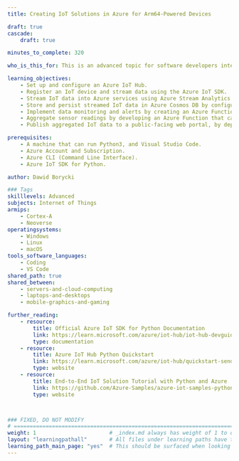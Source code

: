 ```yaml
---
title: Creating IoT Solutions in Azure for Arm64-Powered Devices

draft: true
cascade:
    draft: true

minutes_to_complete: 320

who_is_this_for: This is an advanced topic for software developers interested in learning how to build a comprehensive IoT solution in Azure that streams, stores, monitors, aggregates, and visualizes data from Arm64-powered IoT devices.

learning_objectives:
    - Set up and configure an Azure IoT Hub.
    - Register an IoT device and stream data using the Azure IoT SDK.
    - Stream IoT data into Azure services using Azure Stream Analytics.
    - Store and persist streamed IoT data in Azure Cosmos DB by configuring a Stream Analytics job.
    - Implement data monitoring and alerts by creating an Azure Function that checks sensor data from Cosmos DB and sends notifications when thresholds are exceeded.
    - Aggregate sensor readings by developing an Azure Function that calculates average values from data stored in Cosmos DB.
    - Publish aggregated IoT data to a public-facing web portal, by deploying a Static Web App hosted on Azure Blob Storage

prerequisites:
    - A machine that can run Python3, and Visual Studio Code. 
    - Azure Account and Subscription.
    - Azure CLI (Command Line Interface).
    - Azure IoT SDK for Python.      

author: Dawid Borycki

### Tags
skilllevels: Advanced
subjects: Internet of Things
armips:
    - Cortex-A
    - Neoverse
operatingsystems:
    - Windows
    - Linux
    - macOS
tools_software_languages:    
    - Coding
    - VS Code
shared_path: true
shared_between:
    - servers-and-cloud-computing
    - laptops-and-desktops
    - mobile-graphics-and-gaming

further_reading:
    - resource:
        title: Official Azure IoT SDK for Python Documentation
        link: https://learn.microsoft.com/azure/iot-hub/iot-hub-devguide-sdks
        type: documentation    
    - resource:
        title: Azure IoT Hub Python Quickstart
        link: https://learn.microsoft.com/azure/iot-hub/quickstart-send-telemetry-python
        type: website
    - resource:
        title: End-to-End IoT Solution Tutorial with Python and Azure
        link: https://github.com/Azure-Samples/azure-iot-samples-python
        type: website



### FIXED, DO NOT MODIFY
# ================================================================================
weight: 1                       # _index.md always has weight of 1 to order correctly
layout: "learningpathall"       # All files under learning paths have this same wrapper
learning_path_main_page: "yes"  # This should be surfaced when looking for related content. Only set for _index.md of learning path content.
---
```

